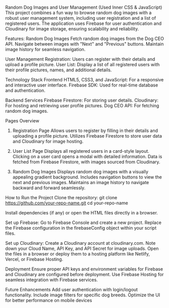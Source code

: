 Random Dog Images and User Management (Used Inner CSS & JavaScript)
This project combines a fun way to browse random dog images with a robust user management system, including user registration and a list of registered users. The application uses Firebase for user authentication and Cloudinary for image storage, ensuring scalability and reliability.

Features:
Random Dog Images
Fetch random dog images from the Dog CEO API.
Navigate between images with "Next" and "Previous" buttons.
Maintain image history for seamless navigation.

User Management
Registration: Users can register with their details and upload a profile picture.
User List: Display a list of all registered users with their profile pictures, names, and additional details.

Technology Stack
Frontend
HTML5, CSS3, and JavaScript: For a responsive and interactive user interface.
Firebase SDK: Used for real-time database and authentication.

Backend Services
Firebase Firestore: For storing user details.
Cloudinary: For hosting and retrieving user profile pictures.
Dog CEO API: For fetching random dog images.

Pages Overview
1. Registration Page
Allows users to register by filling in their details and uploading a profile picture.
Utilizes Firebase Firestore to store user data and Cloudinary for image hosting.

2. User List Page
Displays all registered users in a card-style layout.
Clicking on a user card opens a modal with detailed information.
Data is fetched from Firebase Firestore, with images sourced from Cloudinary.

3. Random Dog Images
Displays random dog images with a visually appealing gradient background.
Includes navigation buttons to view the next and previous images.
Maintains an image history to navigate backward and forward seamlessly.


How to Run the Project
Clone the repository: git clone https://github.com/your-repo-name.git
cd your-repo-name

Install dependencies (if any) or open the HTML files directly in a browser.


Set up Firebase:
Go to Firebase Console and create a new project.
Replace the Firebase configuration in the firebaseConfig object within your script files.


Set up Cloudinary:
Create a Cloudinary account at cloudinary.com.
Note down your Cloud Name, API Key, and API Secret for image uploads.
Open the files in a browser or deploy them to a hosting platform like Netlify, Vercel, or Firebase Hosting.


Deployment
Ensure proper API keys and environment variables for Firebase and Cloudinary are configured before deployment.
Use Firebase Hosting for seamless integration with Firebase services.


Future Enhancements
Add user authentication with login/logout functionality.
Include image filters for specific dog breeds.
Optimize the UI for better performance on mobile devices

